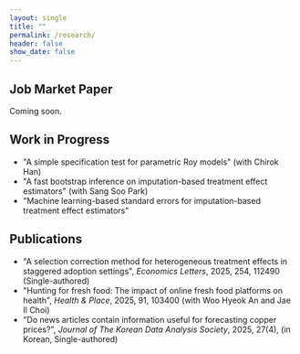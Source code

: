 ```yaml
---
layout: single
title: ""
permalink: /research/
header: false
show_date: false
---
```


## Job Market Paper

Coming soon.

## Work in Progress

  - "A simple specification test for parametric Roy models" (with Chirok Han)
  - "A fast bootstrap inference on imputation-based treatment effect estimators" (with Sang Soo Park)
  - "Machine learning-based standard errors for imputation-based treatment effect estimators"

## Publications

  - "A selection correction method for heterogeneous treatment effects in staggered adoption settings", *Economics Letters*, 2025, 254, 112490 (Single-authored)
  - "Hunting for fresh food: The impact of online fresh food platforms on health", *Health & Place*, 2025, 91, 103400 (with Woo Hyeok An and Jae Il Choi)
  - "Do news articles contain information useful for forecasting copper prices?", *Journal of The Korean Data Analysis Society*, 2025, 27(4), (in Korean, Single-authored)
